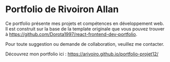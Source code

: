 # Portfolio de Rivoiron Allan

Ce portfolio présente mes projets et compétences en développement web. Il est construit sur la base de la template originale que vous pouvez trouver à https://github.com/Dorota1997/react-frontend-dev-portfolio.

Pour toute suggestion ou demande de collaboration, veuillez me contacter.

Découvrez mon portfolio ici : https://arivoiro.github.io/portfolio-projet12/
